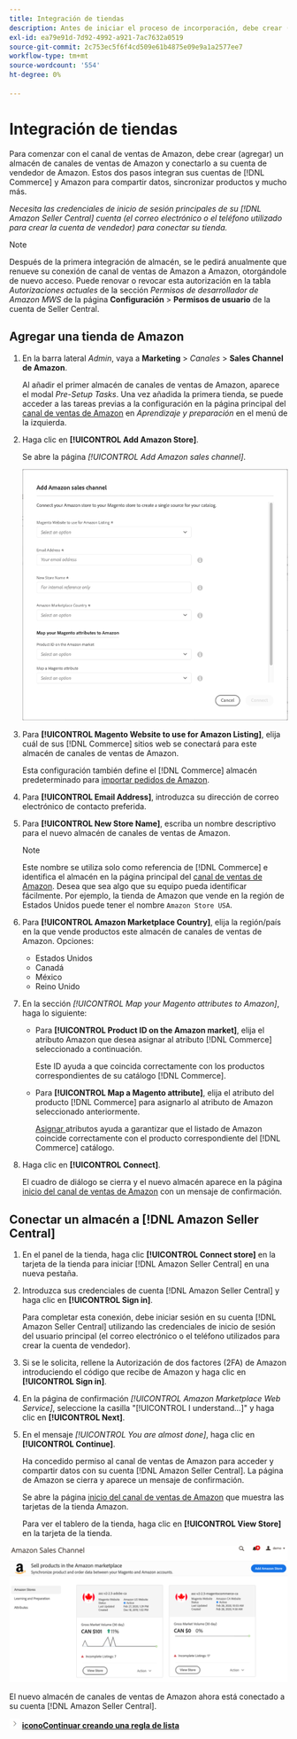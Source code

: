 ```yaml
---
title: Integración de tiendas
description: Antes de iniciar el proceso de incorporación, debe crear (añadir) un almacén de Sales Channel de Amazon y conectarlo a su cuenta de vendedor de Amazon.
exl-id: ea79e91d-7d92-4992-a921-7ac7632a0519
source-git-commit: 2c753ec5f6f4cd509e61b4875e09e9a1a2577ee7
workflow-type: tm+mt
source-wordcount: '554'
ht-degree: 0%

---
```


# Integración de tiendas

Para comenzar con el canal de ventas de Amazon, debe crear (agregar) un almacén de canales de ventas de Amazon y conectarlo a su cuenta de vendedor de Amazon. Estos dos pasos integran sus cuentas de [!DNL Commerce] y Amazon para compartir datos, sincronizar productos y mucho más.

_Necesita las credenciales de inicio de sesión principales de su  [!DNL Amazon Seller Central] cuenta (el correo electrónico o el teléfono utilizado para crear la cuenta de vendedor) para conectar su tienda._

>[!NOTE]
>
>Después de la primera integración de almacén, se le pedirá anualmente que renueve su conexión de canal de ventas de Amazon a Amazon, otorgándole de nuevo acceso. Puede renovar o revocar esta autorización en la tabla _Autorizaciones actuales_ de la sección _Permisos de desarrollador de Amazon MWS_ de la página **Configuración** > **Permisos de usuario** de la cuenta de Seller Central.

## Agregar una tienda de Amazon

1. En la barra lateral _Admin_, vaya a **Marketing** > _Canales_ > **Sales Channel de Amazon**.

   Al añadir el primer almacén de canales de ventas de Amazon, aparece el modal _Pre-Setup Tasks_. Una vez añadida la primera tienda, se puede acceder a las tareas previas a la configuración en la página principal del [canal de ventas de Amazon](./amazon-sales-channel-home.md) en _Aprendizaje y preparación_ en el menú de la izquierda.

1. Haga clic en **[!UICONTROL Add Amazon Store]**.

   Se abre la página _[!UICONTROL Add Amazon sales channel]_.

   ![Añadir el almacén de canales de ventas de Amazon](assets/amazon-store-integration.png)

1. Para **[!UICONTROL Magento Website to use for Amazon Listing]**, elija cuál de sus [!DNL Commerce] sitios web se conectará para este almacén de canales de ventas de Amazon.

   Esta configuración también define el [!DNL Commerce] almacén predeterminado para [importar pedidos de Amazon](./order-settings.md).

1. Para **[!UICONTROL Email Address]**, introduzca su dirección de correo electrónico de contacto preferida.

1. Para **[!UICONTROL New Store Name]**, escriba un nombre descriptivo para el nuevo almacén de canales de ventas de Amazon.

   >[!NOTE]
   >
   >Este nombre se utiliza solo como referencia de [!DNL Commerce] e identifica el almacén en la página principal del [canal de ventas de Amazon](./amazon-sales-channel-home.md). Desea que sea algo que su equipo pueda identificar fácilmente. Por ejemplo, la tienda de Amazon que vende en la región de Estados Unidos puede tener el nombre `Amazon Store USA`.

1. Para **[!UICONTROL Amazon Marketplace Country]**, elija la región/país en la que vende productos este almacén de canales de ventas de Amazon. Opciones:

   - Estados Unidos
   - Canadá
   - México
   - Reino Unido

1. En la sección _[!UICONTROL Map your Magento attributes to Amazon]_, haga lo siguiente:

   - Para **[!UICONTROL Product ID on the Amazon market]**, elija el atributo Amazon que desea asignar al atributo [!DNL Commerce] seleccionado a continuación.

      Este ID ayuda a que coincida correctamente con los productos correspondientes de su catálogo [!DNL Commerce].

   - Para **[!UICONTROL Map a Magento attribute]**, elija el atributo del producto [!DNL Commerce] para asignarlo al atributo de Amazon seleccionado anteriormente.

      [Asignar ](./ob-creating-magento-attributes.md) atributos ayuda a garantizar que el listado de Amazon coincide correctamente con el producto correspondiente del  [!DNL Commerce] catálogo.

1. Haga clic en **[!UICONTROL Connect]**.

   El cuadro de diálogo se cierra y el nuevo almacén aparece en la página [inicio del canal de ventas de Amazon](./amazon-sales-channel-home.md) con un mensaje de confirmación.

## Conectar un almacén a [!DNL Amazon Seller Central]

1. En el panel de la tienda, haga clic **[!UICONTROL Connect store]** en la tarjeta de la tienda para iniciar [!DNL Amazon Seller Central] en una nueva pestaña.

1. Introduzca sus credenciales de cuenta [!DNL Amazon Seller Central] y haga clic en **[!UICONTROL Sign in]**.

   Para completar esta conexión, debe iniciar sesión en su cuenta [!DNL Amazon Seller Central] utilizando las credenciales de inicio de sesión del usuario principal (el correo electrónico o el teléfono utilizados para crear la cuenta de vendedor).

1. Si se le solicita, rellene la Autorización de dos factores (2FA) de Amazon introduciendo el código que recibe de Amazon y haga clic en **[!UICONTROL Sign in]**.

1. En la página de confirmación _[!UICONTROL Amazon Marketplace Web Service]_, seleccione la casilla &quot;[!UICONTROL I understand...]&quot; y haga clic en **[!UICONTROL Next]**.

1. En el mensaje _[!UICONTROL You are almost done]_, haga clic en **[!UICONTROL Continue]**.

   Ha concedido permiso al canal de ventas de Amazon para acceder y compartir datos con su cuenta [!DNL Amazon Seller Central]. La página de Amazon se cierra y aparece un mensaje de confirmación.

   Se abre la página [inicio del canal de ventas de Amazon](./amazon-sales-channel-home.md) que muestra las tarjetas de la tienda Amazon.

   Para ver el tablero de la tienda, haga clic en **[!UICONTROL View Store]** en la tarjeta de la tienda.

![Página principal del canal de ventas de Amazon con la nueva tarjeta de tienda](assets/asc-dashboard-after-2fa.png)

El nuevo almacén de canales de ventas de Amazon ahora está conectado a su cuenta [!DNL Amazon Seller Central].

![Siguiente ](assets/btn-next.png) [**iconoContinuar creando una regla de lista**](./ob-create-listing-rule.md)
